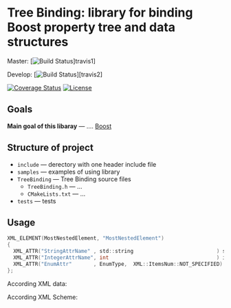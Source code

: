 # Tree Binding: library for binding Boost property tree and data structures

Master:
[![Build Status](https://app.travis-ci.com/sssersh/TreeBinding.svg?branch=master)]travis1]

Develop:
[![Build Status](https://app.travis-ci.com/sssersh/TreeBinding.svg?branch=develop)][travis2]

[![Coverage Status](https://coveralls.io/repos/github/deftio/travis-ci-cpp-example/badge.svg?branch=master)](https://coveralls.io/github/deftio/travis-ci-cpp-example?branch=master)
[![License](https://img.shields.io/badge/License-BSD%202--Clause-blue.svg)](https://opensource.org/licenses/BSD-2-Clause)


## Goals

__Main goal of this libaray__  — .... [Boost][boost]



## Structure of project

- `include` — derectory with one header include file
- `samples` — examples of using library
- `TreeBinding` — Tree Binding source files
    - `TreeBinding.h` — ...
    - `CMakeLists.txt` — ...
- `tests` — tests

## Usage

```C
XML_ELEMENT(MostNestedElement, "MostNestedElement")
{
  XML_ATTR("StringAttrName" , std::string                           ) strAttr ; /*!< String attribute  */
  XML_ATTR("IntegerAttrName", int                                   ) intAttr ; /*!< Integer attribute */
  XML_ATTR("EnumAttr"       , EnumType,  XML::ItemsNum::NOT_SPECIFIED) enumAttr; /*!< Enum attribute (optional) */
};
```

According XML data:


According XML Scheme:


<!-- LINKS -->

[boost]:       https://www.boost.org/
